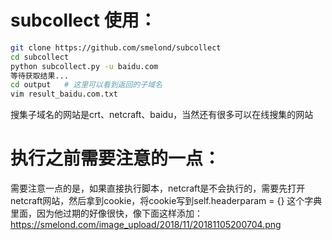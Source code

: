 # subcollect 使用：

``` bash
git clone https://github.com/smelond/subcollect
cd subcollect
python subcollect.py -u baidu.com
等待获取结果...
cd output   # 这里可以看到返回的子域名
vim result_baidu.com.txt
```
搜集子域名的网站是crt、netcraft、baidu，当然还有很多可以在线搜集的网站
# 执行之前需要注意的一点：
需要注意一点的是，如果直接执行脚本，netcraft是不会执行的，需要先打开netcraft网站，然后拿到cookie，将cookie写到self.headerparam = {} 这个字典里面，因为他过期的好像很快，像下面这样添加：
https://smelond.com/image_upload/2018/11/20181105200704.png
